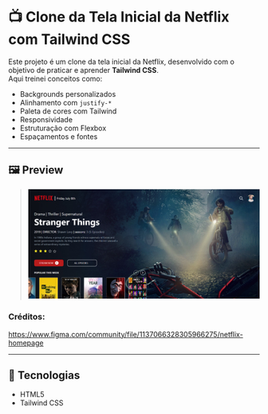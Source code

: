 # 📺 Clone da Tela Inicial da Netflix com Tailwind CSS

Este projeto é um clone da tela inicial da Netflix, desenvolvido com o objetivo de praticar e aprender **Tailwind CSS**.  
Aqui treinei conceitos como:

- Backgrounds personalizados
- Alinhamento com `justify-*`
- Paleta de cores com Tailwind
- Responsividade
- Estruturação com Flexbox
- Espaçamentos e fontes

---

## 🖼️ Preview

> ![Preview do layout da Netflix](./assets/img/preview.png)

### Créditos:
https://www.figma.com/community/file/1137066328305966275/netflix-homepage

---

## 🚀 Tecnologias

- HTML5
- Tailwind CSS

